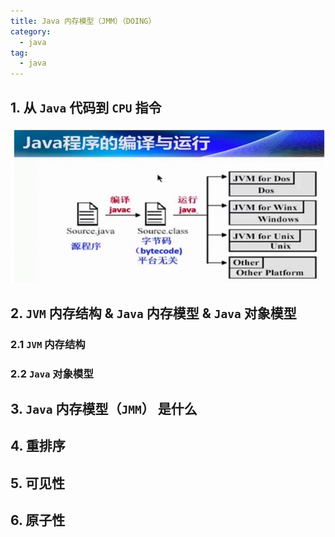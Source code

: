 ```yaml
---
title: Java 内存模型（JMM）（DOING）
category: 
  - java
tag:
  - java
---
```


## 1. 从 `Java` 代码到 `CPU` 指令

![](./images/java-jmm/01.png)

## 2. `JVM` 内存结构 & `Java` 内存模型 & `Java` 对象模型

### 2.1 `JVM` 内存结构

### 2.2 `Java` 对象模型

## 3. `Java` 内存模型（`JMM`） 是什么

## 4. 重排序

## 5. 可见性

## 6. 原子性